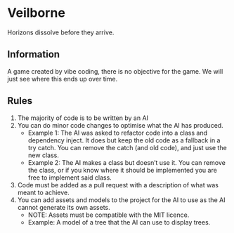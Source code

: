 # Veilborne
Horizons dissolve before they arrive.

## Information
A game created by vibe coding, there is no objective for the game. We will just see where this ends up over time.

## Rules
1. The majority of code is to be written by an AI
2. You can do minor code changes to optimise what the AI has produced.
   - Example 1: The AI was asked to refactor code into a class and dependency inject. It does but keep the old code as a fallback in a try catch. You can remove the catch (and old code), and just use the new class.
   - Example 2: The AI makes a class but doesn’t use it. You can remove the class, or if you know where it should be implemented you are free to implement said class.
3. Code must be added as a pull request with a description of what was meant to achieve.
4. You can add assets and models to the project for the AI to use as the AI cannot generate its own assets.
    - NOTE: Assets must be compatible with the MIT licence.
    - Example: A model of a tree that the AI can use to display trees.